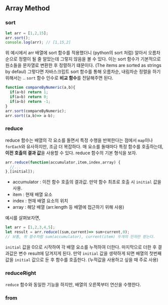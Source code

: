 ## Array Method

### sort

```javascript
let arr = [1,2,15];
arr.sort();
console.log(arr); // [1,15,2]
```

위 예시에서 arr 배열에 sort 함수를 적용했더니 (python의 sort 처럼) 알아서 오름차순으로 정렬이 될 줄 알았는데 그렇지 않음을 볼 수 있다. 
이는 sort 함수가 기본적으로 원소들을 문자열로 변환한 후 정렬하기 떄문이다. (The items are sorted as strings by defaul)
그렇다면 자바스크립트 sort 함수를 통해 오름차순, 내림차순 정렬을 하기 위해서는 .. `sort` 함수 인수로 **비교 함수**를 전달해주면 된다. 

```javascript
function compareByNumeric(a,b){
  if(a>b) return 1;
  if(a=b) return 0;
  if(a<b) return -1;
}
arr.sort(compareByNumeric);
arr.sort((a,b)=> a-b);
```

### reduce

reduce 함수는 배열의 각 요소를 돌면서 특정 수행을 반복한다는 점에서 `map`이나 `forEach`와 유사하지만, 조금 더 복잡하다. 매 요소를 돌때마다 특정 함수를 호출하는데, **이전 호출의 결과 값**을 사용할 수 있다.  reduce 함수의 기본 형식을 보자.

```javascript
arr.reduce(function(accumulator,item,index,array) {
  //...
},[initial]);
```

- accumulator : 이전 함수 호출의 결과값. 만약 함수 최초로 호출 시 `initial` 값을 사용.
- item : 현재 배열 요소
- index : 현재 배열 요소의 위치 
- array : 해당 배열 (arr.length 등 배열에 접근하기 위해 사용)

예시를 살펴보자면,

```javascript
let arr = [1,2,3,4,5];
let result = arr.reduce((sum,current)=> sum+current,0);
// 보통, 위 함수처럼 sum(accumulator), current(item) 두개의 인자만 받는다. 
```

`initial` 값을 0으로 시작하여 각 배열 요소를 누적하여 더한다. 마지막으로 더한 후 결과값은 변수 result에 담겨지게 된다. 
만약 `initial` 값을 생략하게 되면 배열의 첫번째 값을 `initial` 값으로 둔 후 함수를 호출한다. (누적값을 사용하고 싶을 때 주로 사용)

### reduceRight

`reduce` 함수와 동일한 기능을 하지만, 배열의 오른쪽부터 연산을 수행한다. 



### from





